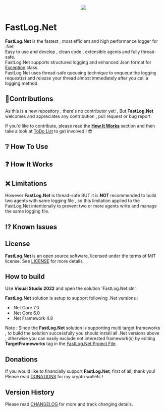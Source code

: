 <p align="center">
 <img src="https://github.com/ShayanFiroozi/FastLog.Net/blob/master/FastLog.Net/Icon/FastLogNet.ico"
</p>

# FastLog.Net

**FastLog.Net** is the fastest , most efficient and high performance logger for .Net  
Easy to use and develop , clean code , extensible agents and fully thread-safe.  
FastLog.Net supports structured logging and enhanced Json format for [Exception](https://learn.microsoft.com/en-us/dotnet/api/system.exception?view=net-7.0) class.  
FastLog.Net uses thread-safe queueing technique to enqueue the logging request(s) and release your thread almost immediately after you call a logging method.

## 🤝Contributions

As this is a new repository , there's no contributor yet! , But **FastLog.Net** welcomes and appreciates any contribution , pull request or bug report.

If you'd like to contribute, please read the [**How It Works**](https://github.com/ShayanFiroozi/FastLog.Net#-how-it-works) section and then take a look at [ToDo List](ToDo.md) to get involved ! 😎


## ❔ How To Use


## ❓ How It Works


## ❌ Limitations

However **FastLog.Net** is thread-safe BUT it is **NOT** recommended to build two agents with same logging file , so this limitation applied to the FastLog.Net intentionally to prevent two or more agents write and manage the same logging file.

## ⁉ Known Issues


## License

**FastLog.Net** is an open source software, licensed under the terms of MIT license.
See [LICENSE](LICENSE.md) for more details.


## How to build

Use **Visual Studio 2022** and open the solution 'FastLog.Net.sln'.

**FastLog.Net** solution is setup to support following .Net versions :

- .Net Core 7.0
- .Net Core 6.0
- .Net Framework 4.8


Note : Since the **FastLog.Net** solution is supporting multi target frameworks , to build the solution successfully you should install all .Net versions above , otherwise you can easily exclude not interested framework(s) by editing **TargetFrameworks** tag in the [FastLog.Net Project File](https://github.com/ShayanFiroozi/FastLog.Net/blob/master/FastLog.Net/FastLog.Net.csproj).

## Donations
If you would like to financially support **FastLog.Net**, first of all, thank you! Please read [DONATIONS](DONATIONS.md) for my crypto wallets !

## Version History
Please read [CHANGELOG](CHANGELOG.md) for more and track changing details.
